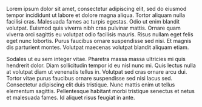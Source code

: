Lorem ipsum dolor sit amet, consectetur adipiscing elit, sed do eiusmod tempor incididunt ut labore et dolore magna
aliqua. Tortor aliquam nulla facilisi cras. Malesuada fames ac turpis egestas. Odio ut enim blandit volutpat. Euismod
quis viverra nibh cras pulvinar mattis. Ornare quam viverra orci sagittis eu volutpat odio facilisis mauris. Risus
nullam eget felis eget nunc lobortis. Purus faucibus ornare suspendisse sed nisi. Et magnis dis parturient montes.
Volutpat maecenas volutpat blandit aliquam etiam.

Sodales ut eu sem integer vitae. Pharetra massa massa ultricies mi quis hendrerit dolor. Diam sollicitudin tempor id eu
nisl nunc mi. Quis lectus nulla at volutpat diam ut venenatis tellus in. Volutpat sed cras ornare arcu dui. Tortor vitae
purus faucibus ornare suspendisse sed nisi lacus sed. Consectetur adipiscing elit duis tristique. Nunc mattis enim ut
tellus elementum sagittis. Pellentesque habitant morbi tristique senectus et netus et malesuada fames. Id aliquet risus
feugiat in ante.